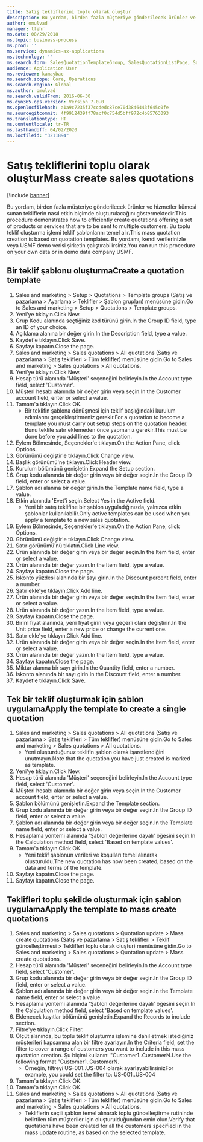 ```yaml
---
title: Satış tekliflerini toplu olarak oluştur
description: Bu yordam, birden fazla müşteriye gönderilecek ürünler ve hizmetler kümesi sunan tekliflerin nasıl etkin biçimde oluşturulacağını göstermektedir.
author: omulvad
manager: tfehr
ms.date: 08/29/2018
ms.topic: business-process
ms.prod: ''
ms.service: dynamics-ax-applications
ms.technology: ''
ms.search.form: SalesQuotationTemplateGroup, SalesQuotationListPage, SalesCreateQuotation, SalesQuotationTable, SysQueryForm
audience: Application User
ms.reviewer: kamaybac
ms.search.scope: Core, Operations
ms.search.region: Global
ms.author: omulvad
ms.search.validFrom: 2016-06-30
ms.dyn365.ops.version: Version 7.0.0
ms.openlocfilehash: a1a9c7235f37ccdedc87ce70d3846443f645c0fe
ms.sourcegitcommit: 4f9912439ff78acf0c754d5bff972c4b85763093
ms.translationtype: HT
ms.contentlocale: tr-TR
ms.lasthandoff: 04/02/2020
ms.locfileid: "3211894"
---
```

# <a name="mass-create-sales-quotations"></a><span data-ttu-id="bf73f-103">Satış tekliflerini toplu olarak oluştur</span><span class="sxs-lookup"><span data-stu-id="bf73f-103">Mass create sales quotations</span></span>

[!include [banner](../../includes/banner.md)]

<span data-ttu-id="bf73f-104">Bu yordam, birden fazla müşteriye gönderilecek ürünler ve hizmetler kümesi sunan tekliflerin nasıl etkin biçimde oluşturulacağını göstermektedir.</span><span class="sxs-lookup"><span data-stu-id="bf73f-104">This procedure demonstrates how to efficiently create quotations offering a set of products or services that are to be sent to multiple customers.</span></span> <span data-ttu-id="bf73f-105">Bu toplu teklif oluşturma işlemi teklif şablonlarını temel alır.</span><span class="sxs-lookup"><span data-stu-id="bf73f-105">This mass quotation creation is based on quotation templates.</span></span> <span data-ttu-id="bf73f-106">Bu yordamı, kendi verilerinizle veya USMF demo verisi şirketin çalıştırabilirsiniz.</span><span class="sxs-lookup"><span data-stu-id="bf73f-106">You can run this procedure on your own data or in demo data company USMF.</span></span>


## <a name="create-a-quotation-template"></a><span data-ttu-id="bf73f-107">Bir teklif şablonu oluşturma</span><span class="sxs-lookup"><span data-stu-id="bf73f-107">Create a quotation template</span></span>
1. <span data-ttu-id="bf73f-108">Sales and marketing > Setup > Quotations > Template groups (Satış ve pazarlama > Ayarlama > Teklifler > Şablon grupları) menüsüne gidin.</span><span class="sxs-lookup"><span data-stu-id="bf73f-108">Go to Sales and marketing > Setup > Quotations > Template groups.</span></span>
2. <span data-ttu-id="bf73f-109">Yeni'ye tıklayın.</span><span class="sxs-lookup"><span data-stu-id="bf73f-109">Click New.</span></span>
3. <span data-ttu-id="bf73f-110">Grup Kodu alanında seçtiğiniz kod türünü girin.</span><span class="sxs-lookup"><span data-stu-id="bf73f-110">In the Group ID field, type an ID of your choice.</span></span>
4. <span data-ttu-id="bf73f-111">Açıklama alanına bir değer girin.</span><span class="sxs-lookup"><span data-stu-id="bf73f-111">In the Description field, type a value.</span></span>
5. <span data-ttu-id="bf73f-112">Kaydet'e tıklayın.</span><span class="sxs-lookup"><span data-stu-id="bf73f-112">Click Save.</span></span>
6. <span data-ttu-id="bf73f-113">Sayfayı kapatın.</span><span class="sxs-lookup"><span data-stu-id="bf73f-113">Close the page.</span></span>
7. <span data-ttu-id="bf73f-114">Sales and marketing > Sales quotations > All quotations (Satış ve pazarlama > Satış teklifleri > Tüm teklifler) menüsüne gidin.</span><span class="sxs-lookup"><span data-stu-id="bf73f-114">Go to Sales and marketing > Sales quotations > All quotations.</span></span>
8. <span data-ttu-id="bf73f-115">Yeni'ye tıklayın.</span><span class="sxs-lookup"><span data-stu-id="bf73f-115">Click New.</span></span>
9. <span data-ttu-id="bf73f-116">Hesap türü alanında 'Müşteri' seçeneğini belirleyin.</span><span class="sxs-lookup"><span data-stu-id="bf73f-116">In the Account type field, select 'Customer'.</span></span>
10. <span data-ttu-id="bf73f-117">Müşteri hesabı alanında bir değer girin veya seçin.</span><span class="sxs-lookup"><span data-stu-id="bf73f-117">In the Customer account field, enter or select a value.</span></span>
11. <span data-ttu-id="bf73f-118">Tamam'a tıklayın.</span><span class="sxs-lookup"><span data-stu-id="bf73f-118">Click OK.</span></span>
    * <span data-ttu-id="bf73f-119">Bir teklifin şablona dönüşmesi için teklif başlığındaki kurulum adımlarını gerçekleştirmeniz gerekir.</span><span class="sxs-lookup"><span data-stu-id="bf73f-119">For a quotation to become a template you must carry out  setup steps on the quotation header.</span></span> <span data-ttu-id="bf73f-120">Bunu teklife satır eklemeden önce yapmanız gerekir.</span><span class="sxs-lookup"><span data-stu-id="bf73f-120">This must be done before you add lines to the quotation.</span></span>   
12. <span data-ttu-id="bf73f-121">Eylem Bölmesinde, Seçenekler'e tıklayın.</span><span class="sxs-lookup"><span data-stu-id="bf73f-121">On the Action Pane, click Options.</span></span>
13. <span data-ttu-id="bf73f-122">Görünümü değiştir'e tıklayın.</span><span class="sxs-lookup"><span data-stu-id="bf73f-122">Click Change view.</span></span>
14. <span data-ttu-id="bf73f-123">Başlık görünümü'ne tıklayın.</span><span class="sxs-lookup"><span data-stu-id="bf73f-123">Click Header view.</span></span>
15. <span data-ttu-id="bf73f-124">Kurulum bölümünü genişletin.</span><span class="sxs-lookup"><span data-stu-id="bf73f-124">Expand the Setup section.</span></span>
16. <span data-ttu-id="bf73f-125">Grup kodu alanında bir değer girin veya bir değer seçin.</span><span class="sxs-lookup"><span data-stu-id="bf73f-125">In the Group ID field, enter or select a value.</span></span>
17. <span data-ttu-id="bf73f-126">Şablon adı alanına bir değer girin.</span><span class="sxs-lookup"><span data-stu-id="bf73f-126">In the Template name field, type a value.</span></span>
18. <span data-ttu-id="bf73f-127">Etkin alanında 'Evet'i seçin.</span><span class="sxs-lookup"><span data-stu-id="bf73f-127">Select Yes in the Active field.</span></span>
    * <span data-ttu-id="bf73f-128">Yeni bir satış teklifine bir şablon uyguladığınızda, yalnızca etkin şablonlar kullanılabilir.</span><span class="sxs-lookup"><span data-stu-id="bf73f-128">Only active templates can be used when you apply a template to a new sales quotation.</span></span>  
19. <span data-ttu-id="bf73f-129">Eylem Bölmesinde, Seçenekler'e tıklayın.</span><span class="sxs-lookup"><span data-stu-id="bf73f-129">On the Action Pane, click Options.</span></span>
20. <span data-ttu-id="bf73f-130">Görünümü değiştir'e tıklayın.</span><span class="sxs-lookup"><span data-stu-id="bf73f-130">Click Change view.</span></span>
21. <span data-ttu-id="bf73f-131">Satır görünümü'nü tıklatın.</span><span class="sxs-lookup"><span data-stu-id="bf73f-131">Click Line view.</span></span>
22. <span data-ttu-id="bf73f-132">Ürün alanında bir değer girin veya bir değer seçin.</span><span class="sxs-lookup"><span data-stu-id="bf73f-132">In the Item field, enter or select a value.</span></span>
23. <span data-ttu-id="bf73f-133">Ürün alanında bir değer yazın.</span><span class="sxs-lookup"><span data-stu-id="bf73f-133">In the Item field, type a value.</span></span>
24. <span data-ttu-id="bf73f-134">Sayfayı kapatın.</span><span class="sxs-lookup"><span data-stu-id="bf73f-134">Close the page.</span></span>
25. <span data-ttu-id="bf73f-135">İskonto yüzdesi alanında bir sayı girin.</span><span class="sxs-lookup"><span data-stu-id="bf73f-135">In the Discount percent field, enter a number.</span></span>
26. <span data-ttu-id="bf73f-136">Satır ekle'ye tıklayın.</span><span class="sxs-lookup"><span data-stu-id="bf73f-136">Click Add line.</span></span>
27. <span data-ttu-id="bf73f-137">Ürün alanında bir değer girin veya bir değer seçin.</span><span class="sxs-lookup"><span data-stu-id="bf73f-137">In the Item field, enter or select a value.</span></span>
28. <span data-ttu-id="bf73f-138">Ürün alanında bir değer yazın.</span><span class="sxs-lookup"><span data-stu-id="bf73f-138">In the Item field, type a value.</span></span>
29. <span data-ttu-id="bf73f-139">Sayfayı kapatın.</span><span class="sxs-lookup"><span data-stu-id="bf73f-139">Close the page.</span></span>
30. <span data-ttu-id="bf73f-140">Birim fiyat alanında, yeni fiyat girin veya geçerli olanı değiştirin.</span><span class="sxs-lookup"><span data-stu-id="bf73f-140">In the Unit price field, enter a new price or change the current one.</span></span>
31. <span data-ttu-id="bf73f-141">Satır ekle'ye tıklayın.</span><span class="sxs-lookup"><span data-stu-id="bf73f-141">Click Add line.</span></span>
32. <span data-ttu-id="bf73f-142">Ürün alanında bir değer girin veya bir değer seçin.</span><span class="sxs-lookup"><span data-stu-id="bf73f-142">In the Item field, enter or select a value.</span></span>
33. <span data-ttu-id="bf73f-143">Ürün alanında bir değer yazın.</span><span class="sxs-lookup"><span data-stu-id="bf73f-143">In the Item field, type a value.</span></span>
34. <span data-ttu-id="bf73f-144">Sayfayı kapatın.</span><span class="sxs-lookup"><span data-stu-id="bf73f-144">Close the page.</span></span>
35. <span data-ttu-id="bf73f-145">Miktar alanına bir sayı girin.</span><span class="sxs-lookup"><span data-stu-id="bf73f-145">In the Quantity field, enter a number.</span></span>
36. <span data-ttu-id="bf73f-146">İskonto alanında bir sayı girin.</span><span class="sxs-lookup"><span data-stu-id="bf73f-146">In the Discount field, enter a number.</span></span>
37. <span data-ttu-id="bf73f-147">Kaydet'e tıklayın.</span><span class="sxs-lookup"><span data-stu-id="bf73f-147">Click Save.</span></span>

## <a name="apply-the-template-to-create-a-single-quotation"></a><span data-ttu-id="bf73f-148">Tek bir teklif oluşturmak için şablon uygulama</span><span class="sxs-lookup"><span data-stu-id="bf73f-148">Apply the template to create a single quotation</span></span>
1. <span data-ttu-id="bf73f-149">Sales and marketing > Sales quotations > All quotations (Satış ve pazarlama > Satış teklifleri > Tüm teklifler) menüsüne gidin.</span><span class="sxs-lookup"><span data-stu-id="bf73f-149">Go to Sales and marketing > Sales quotations > All quotations.</span></span>
    * <span data-ttu-id="bf73f-150">Yeni oluşturduğunuz teklifin şablon olarak işaretlendiğini unutmayın.</span><span class="sxs-lookup"><span data-stu-id="bf73f-150">Note that the quotation you have just created is marked as template.</span></span>  
2. <span data-ttu-id="bf73f-151">Yeni'ye tıklayın.</span><span class="sxs-lookup"><span data-stu-id="bf73f-151">Click New.</span></span>
3. <span data-ttu-id="bf73f-152">Hesap türü alanında 'Müşteri' seçeneğini belirleyin.</span><span class="sxs-lookup"><span data-stu-id="bf73f-152">In the Account type field, select 'Customer'.</span></span>
4. <span data-ttu-id="bf73f-153">Müşteri hesabı alanında bir değer girin veya seçin.</span><span class="sxs-lookup"><span data-stu-id="bf73f-153">In the Customer account field, enter or select a value.</span></span>
5. <span data-ttu-id="bf73f-154">Şablon bölümünü genişletin.</span><span class="sxs-lookup"><span data-stu-id="bf73f-154">Expand the Template section.</span></span>
6. <span data-ttu-id="bf73f-155">Grup kodu alanında bir değer girin veya bir değer seçin.</span><span class="sxs-lookup"><span data-stu-id="bf73f-155">In the Group ID field, enter or select a value.</span></span>
7. <span data-ttu-id="bf73f-156">Şablon adı alanında bir değer girin veya bir değer seçin.</span><span class="sxs-lookup"><span data-stu-id="bf73f-156">In the Template name field, enter or select a value.</span></span>
8. <span data-ttu-id="bf73f-157">Hesaplama yöntemi alanında 'Şablon değerlerine dayalı' öğesini seçin.</span><span class="sxs-lookup"><span data-stu-id="bf73f-157">In the Calculation method field, select 'Based on template values'.</span></span>
9. <span data-ttu-id="bf73f-158">Tamam'a tıklayın.</span><span class="sxs-lookup"><span data-stu-id="bf73f-158">Click OK.</span></span>
    * <span data-ttu-id="bf73f-159">Yeni teklif şablonun verileri ve koşulları temel alınarak oluşturuldu.</span><span class="sxs-lookup"><span data-stu-id="bf73f-159">The new quotation has now been created, based on the data and terms of the template.</span></span>  
10. <span data-ttu-id="bf73f-160">Sayfayı kapatın.</span><span class="sxs-lookup"><span data-stu-id="bf73f-160">Close the page.</span></span>
11. <span data-ttu-id="bf73f-161">Sayfayı kapatın.</span><span class="sxs-lookup"><span data-stu-id="bf73f-161">Close the page.</span></span>

## <a name="apply-the-template-to-mass-create-quotations"></a><span data-ttu-id="bf73f-162">Teklifleri toplu şekilde oluşturmak için şablon uygulama</span><span class="sxs-lookup"><span data-stu-id="bf73f-162">Apply the template to mass create quotations</span></span>
1. <span data-ttu-id="bf73f-163">Sales and marketing > Sales quotations > Quotation update > Mass create quotations (Satış ve pazarlama > Satış teklifleri > Teklif güncelleştirmesi > Teklifleri toplu olarak oluştur) menüsüne gidin.</span><span class="sxs-lookup"><span data-stu-id="bf73f-163">Go to Sales and marketing > Sales quotations > Quotation update > Mass create quotations.</span></span>
2. <span data-ttu-id="bf73f-164">Hesap türü alanında 'Müşteri' seçeneğini belirleyin.</span><span class="sxs-lookup"><span data-stu-id="bf73f-164">In the Account type field, select 'Customer'.</span></span>
3. <span data-ttu-id="bf73f-165">Grup kodu alanında bir değer girin veya bir değer seçin.</span><span class="sxs-lookup"><span data-stu-id="bf73f-165">In the Group ID field, enter or select a value.</span></span>
4. <span data-ttu-id="bf73f-166">Şablon adı alanında bir değer girin veya bir değer seçin.</span><span class="sxs-lookup"><span data-stu-id="bf73f-166">In the Template name field, enter or select a value.</span></span>
5. <span data-ttu-id="bf73f-167">Hesaplama yöntemi alanında 'Şablon değerlerine dayalı' öğesini seçin.</span><span class="sxs-lookup"><span data-stu-id="bf73f-167">In the Calculation method field, select 'Based on template values'.</span></span>
6. <span data-ttu-id="bf73f-168">Eklenecek kayıtlar bölümünü genişletin.</span><span class="sxs-lookup"><span data-stu-id="bf73f-168">Expand the Records to include section.</span></span>
7. <span data-ttu-id="bf73f-169">Filtre'ye tıklayın.</span><span class="sxs-lookup"><span data-stu-id="bf73f-169">Click Filter.</span></span>
8. <span data-ttu-id="bf73f-170">Ölçüt alanında, bu toplu teklif oluşturma işlemine dahil etmek istediğiniz müşterileri kapsamına alan bir filtre ayarlayın.</span><span class="sxs-lookup"><span data-stu-id="bf73f-170">In the Criteria field, set the filter to cover a range of customers you want to include in this mass quotation creation.</span></span> <span data-ttu-id="bf73f-171">Şu biçimi kullanın: "Customer1..CustomerN.</span><span class="sxs-lookup"><span data-stu-id="bf73f-171">Use the following format "Customer1..CustomerN.</span></span>
    * <span data-ttu-id="bf73f-172">Örneğin, filtreyi US-001..US-004 olarak ayarlayabilirsiniz</span><span class="sxs-lookup"><span data-stu-id="bf73f-172">For example, you could set the filter to: US-001..US-004</span></span>  
9. <span data-ttu-id="bf73f-173">Tamam'a tıklayın.</span><span class="sxs-lookup"><span data-stu-id="bf73f-173">Click OK.</span></span>
10. <span data-ttu-id="bf73f-174">Tamam'a tıklayın.</span><span class="sxs-lookup"><span data-stu-id="bf73f-174">Click OK.</span></span>
11. <span data-ttu-id="bf73f-175">Sales and marketing > Sales quotations > All quotations (Satış ve pazarlama > Satış teklifleri > Tüm teklifler) menüsüne gidin.</span><span class="sxs-lookup"><span data-stu-id="bf73f-175">Go to Sales and marketing > Sales quotations > All quotations.</span></span>
    * <span data-ttu-id="bf73f-176">Tekliflerin seçili şablon temel alınarak toplu güncelleştirme rutininde belirtilen tüm müşteriler için oluşturulduğundan emin olun.</span><span class="sxs-lookup"><span data-stu-id="bf73f-176">Verify that quotations have been created for all the customers specified in the mass update routine, as based on the selected template.</span></span>  

